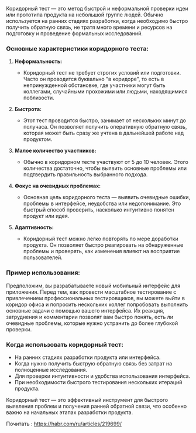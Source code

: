 Коридорный тест — это метод быстрой и неформальной проверки идеи или прототипа продукта на небольшой группе людей. Обычно используется на ранних стадиях разработки, когда необходимо быстро получить обратную связь, не тратя много времени и ресурсов на подготовку и проведение формальных исследований.

### **Основные характеристики коридорного теста:**

1. **Неформальность:**
   - Коридорный тест не требует строгих условий или подготовки. Часто он проводится буквально "в коридоре", то есть в непринужденной обстановке, где участники могут быть коллегами, случайными прохожими или людьми, находящимися поблизости.

2. **Быстрота:**
   - Этот тест проводится быстро, занимает от нескольких минут до получаса. Он позволяет получить оперативную обратную связь, которая может быть сразу же учтена в дальнейшей работе над продуктом.

3. **Малое количество участников:**
   - Обычно в коридорном тесте участвуют от 5 до 10 человек. Этого количества достаточно, чтобы выявить основные проблемы или подтвердить правильность выбранного подхода.

4. **Фокус на очевидных проблемах:**
   - Основная цель коридорного теста — выявить очевидные ошибки, проблемы в интерфейсе, неудобства или недопонимание. Это быстрый способ проверить, насколько интуитивно понятен продукт или идея.

5. **Адаптивность:**
   - Коридорный тест можно легко повторять по мере доработки продукта. Он позволяет быстро реагировать на обнаруженные проблемы и проверять, как изменения влияют на восприятие пользователей.

### **Пример использования:**

Предположим, вы разрабатываете новый мобильный интерфейс для приложения. Перед тем, как провести масштабное тестирование с привлечением профессиональных тестировщиков, вы можете выйти в коридор офиса и попросить нескольких коллег попробовать выполнить основные задачи с помощью вашего интерфейса. Их реакция, затруднения и комментарии позволят вам быстро понять, есть ли очевидные проблемы, которые нужно устранить до более глубокой проверки.

### **Когда использовать коридорный тест:**

- На ранних стадиях разработки продукта или интерфейса.
- Когда нужно получить быструю обратную связь без затрат на полноценные исследования.
- Для проверки интуитивности и удобства использования интерфейса.
- При необходимости быстрого тестирования нескольких итераций продукта.

Коридорный тест — это эффективный инструмент для быстрого выявления проблем и получения ранней обратной связи, что особенно важно на начальных этапах разработки продукта.


Почитать : 
https://habr.com/ru/articles/219699/

